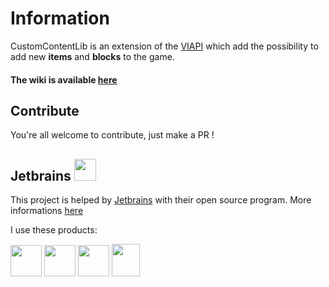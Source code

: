 
# Information
CustomContentLib is an extension of the [VIAPI](https://github.com/VadamDev/VIAPI) which add the possibility to add new **items** and **blocks** to the game.
#### The wiki is available [here](https://github.com/VadamDev/CustomContentLib/wiki)

## Contribute
You're all welcome to contribute, just make a PR !

## Jetbrains <img src="https://resources.jetbrains.com/storage/products/company/brand/logos/jb_beam.png" width="35" height="35">
This project is helped by [Jetbrains](https://www.jetbrains.com/) with their open source program. 
More informations [here](https://jb.gg/OpenSourceSupport)

I use these products:

<img src="https://resources.jetbrains.com/storage/products/company/brand/logos/IntelliJ_IDEA_icon.png" width="50" height="50">  <img src="https://resources.jetbrains.com/storage/products/company/brand/logos/DataGrip_icon.png" width="50" height="50">  <img src="https://resources.jetbrains.com/storage/products/company/brand/logos/CodeWithMe_icon.png" width="50" height="50"> <img src="https://resources.jetbrains.com/storage/products/company/brand/logos/Toolbox_icon.png" width="45" height="52">
